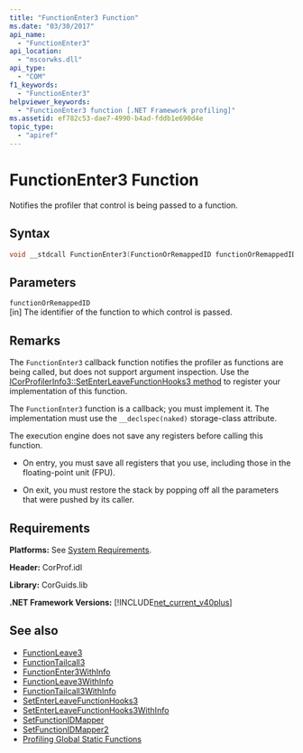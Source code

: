 ```yaml
---
title: "FunctionEnter3 Function"
ms.date: "03/30/2017"
api_name: 
  - "FunctionEnter3"
api_location: 
  - "mscorwks.dll"
api_type: 
  - "COM"
f1_keywords: 
  - "FunctionEnter3"
helpviewer_keywords: 
  - "FunctionEnter3 function [.NET Framework profiling]"
ms.assetid: ef782c53-dae7-4990-b4ad-fddb1e690d4e
topic_type: 
  - "apiref"
---
```

# FunctionEnter3 Function
Notifies the profiler that control is being passed to a function.  
  
## Syntax  
  
```cpp  
void __stdcall FunctionEnter3(FunctionOrRemappedID functionOrRemappedID);  
```  
  
## Parameters  
 `functionOrRemappedID`  
 [in] The identifier of the function to which control is passed.  
  
## Remarks  
 The `FunctionEnter3` callback function notifies the profiler as functions are being called, but does not support argument inspection. Use the [ICorProfilerInfo3::SetEnterLeaveFunctionHooks3 method](../../../../docs/framework/unmanaged-api/profiling/icorprofilerinfo3-setenterleavefunctionhooks3-method.md) to register your implementation of this function.  
  
 The `FunctionEnter3` function is a callback; you must implement it. The implementation must use the `__declspec(naked)` storage-class attribute.  
  
 The execution engine does not save any registers before calling this function.  
  
- On entry, you must save all registers that you use, including those in the floating-point unit (FPU).  
  
- On exit, you must restore the stack by popping off all the parameters that were pushed by its caller.  
  
## Requirements  
 **Platforms:** See [System Requirements](../../../../docs/framework/get-started/system-requirements.md).  
  
 **Header:** CorProf.idl  
  
 **Library:** CorGuids.lib  
  
 **.NET Framework Versions:** [!INCLUDE[net_current_v40plus](../../../../includes/net-current-v40plus-md.md)]  
  
## See also

- [FunctionLeave3](../../../../docs/framework/unmanaged-api/profiling/functionleave3-function.md)
- [FunctionTailcall3](../../../../docs/framework/unmanaged-api/profiling/functiontailcall3-function.md)
- [FunctionEnter3WithInfo](../../../../docs/framework/unmanaged-api/profiling/functionenter3withinfo-function.md)
- [FunctionLeave3WithInfo](../../../../docs/framework/unmanaged-api/profiling/functionleave3withinfo-function.md)
- [FunctionTailcall3WithInfo](../../../../docs/framework/unmanaged-api/profiling/functiontailcall3withinfo-function.md)
- [SetEnterLeaveFunctionHooks3](../../../../docs/framework/unmanaged-api/profiling/icorprofilerinfo3-setenterleavefunctionhooks3-method.md)
- [SetEnterLeaveFunctionHooks3WithInfo](../../../../docs/framework/unmanaged-api/profiling/icorprofilerinfo3-setenterleavefunctionhooks3withinfo-method.md)
- [SetFunctionIDMapper](../../../../docs/framework/unmanaged-api/profiling/icorprofilerinfo-setfunctionidmapper-method.md)
- [SetFunctionIDMapper2](../../../../docs/framework/unmanaged-api/profiling/icorprofilerinfo3-setfunctionidmapper2-method.md)
- [Profiling Global Static Functions](../../../../docs/framework/unmanaged-api/profiling/profiling-global-static-functions.md)
